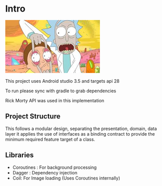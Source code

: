 # Intro

![Alt text](sample_rick.jpeg?raw=true "Title")


This project uses Android studio 3.5 and targets api 28

To run please sync with gradle to grab dependencies

Rick Morty API was used in this implementation

## Project Structure

This follows a modular design, separating the presentation, domain, data layer
it applies the use of interfaces as a binding contract to provide the minimum required
feature target of a class.

## Libraries

- Coroutines : For background processing
- Dagger : Dependency injection
- Coil: For Image loading (Uses Coroutines internally)


  
